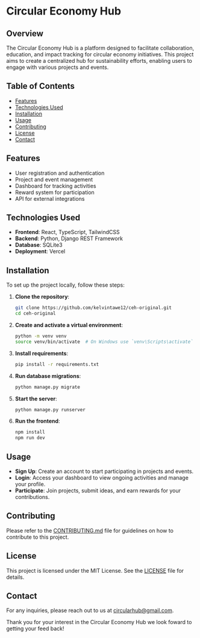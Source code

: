 # Circular Economy Hub

## Overview
The Circular Economy Hub is a platform designed to facilitate collaboration, education, and impact tracking for circular economy initiatives. This project aims to create a centralized hub for sustainability efforts, enabling users to engage with various projects and events.

## Table of Contents
- [Features](#features)
- [Technologies Used](#technologies-used)
- [Installation](#installation)
- [Usage](#usage)
- [Contributing](#contributing)
- [License](#license)
- [Contact](#contact)

## Features
- User registration and authentication
- Project and event management
- Dashboard for tracking activities
- Reward system for participation
- API for external integrations

## Technologies Used
- **Frontend**: React, TypeScript, TailwindCSS
- **Backend**: Python, Django REST Framework
- **Database**: SQLite3
- **Deployment**: Vercel

## Installation
To set up the project locally, follow these steps:

1. **Clone the repository**:
   ```bash
   git clone https://github.com/kelvintawe12/ceh-original.git
   cd ceh-original
   ```

2. **Create and activate a virtual environment**:
   ```bash
   python -m venv venv
   source venv/bin/activate  # On Windows use `venv\Scripts\activate`
   ```

3. **Install requirements**:
   ```bash
   pip install -r requirements.txt
   ```

4. **Run database migrations**:
   ```bash
   python manage.py migrate
   ```

5. **Start the server**:
   ```bash
   python manage.py runserver
   ```

6. **Run the frontend**:
   ```bash
   npm install
   npm run dev
   ```

## Usage
- **Sign Up**: Create an account to start participating in projects and events.
- **Login**: Access your dashboard to view ongoing activities and manage your profile.
- **Participate**: Join projects, submit ideas, and earn rewards for your contributions.

## Contributing
Please refer to the [CONTRIBUTING.md](CONTRIBUTING.md) file for guidelines on how to contribute to this project.

## License
This project is licensed under the MIT License. See the [LICENSE](LICENSE) file for details.

## Contact
For any inquiries, please reach out to us at circularhub@gmail.com.

Thank you for your interest in the Circular Economy Hub we look foward to getting your feed back!
